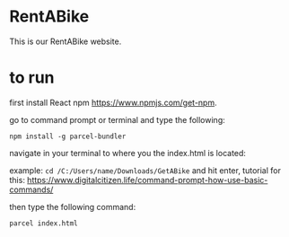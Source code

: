 # RentABike
This is our RentABike website.


# to run
first install React npm https://www.npmjs.com/get-npm.

go to command prompt or terminal and type the following:

`npm install -g parcel-bundler`

navigate in your terminal to where you the index.html is located:

example: `cd /C:/Users/name/Downloads/GetABike` and hit enter, tutorial for this: https://www.digitalcitizen.life/command-prompt-how-use-basic-commands/

then type the following command:

`parcel index.html`
